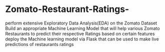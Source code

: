 # Zomato-Restaurant-Ratings-
perform extensive Exploratory Data Analysis(EDA) on the Zomato Dataset  Build an appropriate Machine Learning Model that will help various Zomato Restaurants  to predict their respective Ratings based on certain features deploy the Machine learning model via Flask that can be used to make live predictions  of restaurants ratings
